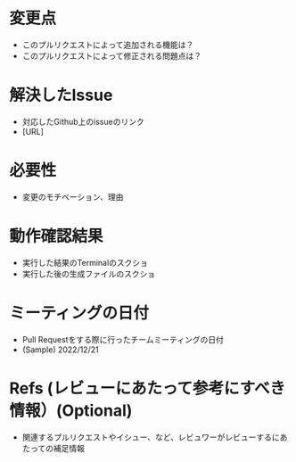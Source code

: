 # 変更点
- このプルリクエストによって追加される機能は？
- このプルリクエストによって修正される問題点は？

# 解決したIssue
- 対応したGithub上のissueのリンク
- [URL]

# 必要性
- 変更のモチベーション、理由

# 動作確認結果

- 実行した結果のTerminalのスクショ  
- 実行した後の生成ファイルのスクショ  

# ミーティングの日付
- Pull Requestをする際に行ったチームミーティングの日付
- (Sample) 2022/12/21

# Refs (レビューにあたって参考にすべき情報）(Optional)
- 関連するプルリクエストやイシュー、など、レビュワーがレビューするにあたっての補足情報